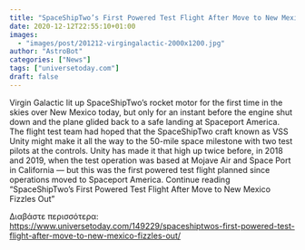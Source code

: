 ```yaml
---
title: "SpaceShipTwo’s First Powered Test Flight After Move to New Mexico Fizzles Out"
date: 2020-12-12T22:55:10+01:00
images:
  - "images/post/201212-virgingalactic-2000x1200.jpg"
author: "AstroBot"
categories: ["News"]
tags: ["universetoday.com"]
draft: false
---
```


Virgin Galactic lit up SpaceShipTwo’s rocket motor for the first time in the skies over New Mexico today, but only for an instant before the engine shut down and the plane glided back to a safe landing at Spaceport America. The flight test team had hoped that the SpaceShipTwo craft known as VSS Unity might make it all the way to the 50-mile space milestone with two test pilots at the controls. Unity has made it that high up twice before, in 2018 and 2019, when the test operation was based at Mojave Air and Space Port in California — but this was the first powered test flight planned since operations moved to Spaceport America. Continue reading “SpaceShipTwo’s First Powered Test Flight After Move to New Mexico Fizzles Out” 

Διαβάστε περισσότερα: https://www.universetoday.com/149229/spaceshiptwos-first-powered-test-flight-after-move-to-new-mexico-fizzles-out/
